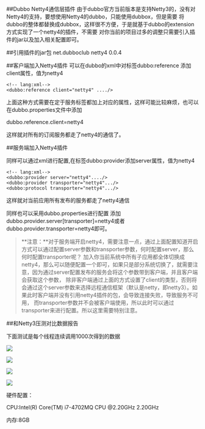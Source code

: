 ##Dubbo Netty4通信层插件
由于dubbo官方当前版本是支持Netty3的，没有对Netty4的支持，要想使用Netty4的dubbo，只能使用dubbox，但是需要
将dubbo的整体都替换成dubbox，这样很不方便，于是就基于dubbo的extension方式实现了一个netty4的插件，不需要
对你当前的项目过多的调整只需要引入插件的jar以及加入相关配置即可。

##引用插件的jar包
    <!-- lang:xml-->
    <dependency>
         <groupId>net.dubboclub</groupId>
         <artifactId>netty4</artifactId>
         <version>0.0.4</version>
    </dependency>

##客户端加入Netty4插件
可以在dubbo的xml中对标签dubbo:reference 添加client属性，值为netty4

    <!-- lang:xml-->
    <dubbo:reference client="netty4" ..../>

上面这种方式需要在定于服务标签都加上对应的属性，这样可能比较麻烦，也可以在dubbo.properties文件中添加

dubbo.reference.client=netty4

这样就对所有的订阅服务都走了netty4的通信了。

##服务端加入Netty4插件

同样可以通过xml进行配置,在标签dubbo:provider添加server属性，值为netty4

    <!-- lang:xml-->
    <dubbo:provider server="netty4"..../>
    <dubbo:provider transporter="netty4".../>
    <dubbo:protocol transporter="netty4".../>


这样就对当前应用所有发布的服务都走了netty4通信

同样也可以采用dubbo.properties进行配置
添加 dubbo.provider.server[transporter]=netty4或者dubbo.provider.transporter=netty4即可。

> **注意：**对于服务端开启netty4，需要注意一点，通过上面配置知道开启方式可以通过配置server参数和transporter参数，何时配置server，那么何时配置transporter呢？
> 加入你当前系统中所有子应用都全体切换成netty4，那么可以随便配置一个即可，如果只是部分系统切换了，就需要注意，因为通过server配置发布的服务会将这个参数带到客户端，并且客户端会获取这个参数，
> 除非客户端通过上面的方式设置了client的类型，否则将会通过这个server参数来选择远程通信框架（默认是netty，即netty3）。如果此时客户端并没有引用netty4插件的包，会导致连接失败，导致服务不可用，
> 而transporter参数并不会被客户端使用，所以此时可以通过transporter来进行配置。所以这里需要特别注意。

##和Netty3压测对比数据报告

下面测试是每个线程连续调用1000次得到的数据

![](https://raw.githubusercontent.com/dubboclub/dubbo-plus/master/netty4/performance-test-report/1kb.png)


![](https://raw.githubusercontent.com/dubboclub/dubbo-plus/master/netty4/performance-test-report/2kb.png)


![](https://raw.githubusercontent.com/dubboclub/dubbo-plus/master/netty4/performance-test-report/4kb.png)


![](https://raw.githubusercontent.com/dubboclub/dubbo-plus/master/netty4/performance-test-report/8kb.png)

硬件配置：

CPU:Intel(R) Core(TM) i7-4702MQ CPU @2.20GHz 2.20GHz

内存:8GB